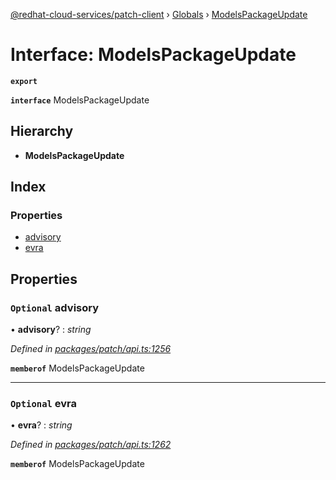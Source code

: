 [@redhat-cloud-services/patch-client](../README.md) › [Globals](../globals.md) › [ModelsPackageUpdate](modelspackageupdate.md)

# Interface: ModelsPackageUpdate

**`export`** 

**`interface`** ModelsPackageUpdate

## Hierarchy

* **ModelsPackageUpdate**

## Index

### Properties

* [advisory](modelspackageupdate.md#optional-advisory)
* [evra](modelspackageupdate.md#optional-evra)

## Properties

### `Optional` advisory

• **advisory**? : *string*

*Defined in [packages/patch/api.ts:1256](https://github.com/RedHatInsights/javascript-clients/blob/24a5712/packages/patch/api.ts#L1256)*

**`memberof`** ModelsPackageUpdate

___

### `Optional` evra

• **evra**? : *string*

*Defined in [packages/patch/api.ts:1262](https://github.com/RedHatInsights/javascript-clients/blob/24a5712/packages/patch/api.ts#L1262)*

**`memberof`** ModelsPackageUpdate
